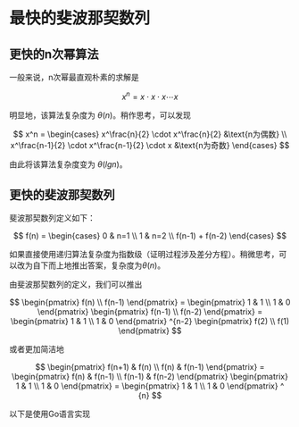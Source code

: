 # 最快的斐波那契数列

## 更快的n次幂算法

一般来说，n次幂最直观朴素的求解是

$$
x^n = x\cdot x\cdot x \cdots x
$$

明显地，该算法复杂度为 $\theta (n)$。稍作思考，可以发现

$$
x^n = \begin{cases}
    x^\frac{n}{2} \cdot x^\frac{n}{2} &\text{n为偶数} \\
    x^\frac{n-1}{2} \cdot x^\frac{n-1}{2} \cdot x &\text{n为奇数}
\end{cases}
$$

由此将该算法复杂度变为 $\theta (lgn)$。

## 更快的斐波那契数列

斐波那契数列定义如下：

$$
f(n) = \begin{cases}
    0 & n=1 \\
    1 & n=2 \\
    f(n-1) + f(n-2)
\end{cases}
$$

如果直接使用递归算法复杂度为指数级（证明过程涉及差分方程）。稍微思考，可以改为自下而上地推出答案，复杂度为$\theta (n)$。

由斐波那契数列的定义，我们可以推出

$$
\begin{pmatrix}
    f(n) \\
    f(n-1)
\end{pmatrix} = \begin{pmatrix}
    1 & 1 \\
    1 & 0
\end{pmatrix} \begin{pmatrix}
    f(n-1) \\
    f(n-2)
\end{pmatrix} = \begin{pmatrix}
    1 & 1 \\
    1 & 0
\end{pmatrix} ^{n-2} \begin{pmatrix}
    f(2) \\
    f(1)
\end{pmatrix}
$$

或者更加简洁地

$$
\begin{pmatrix}
    f(n+1) & f(n) \\
    f(n) & f(n-1)
\end{pmatrix} = \begin{pmatrix}
    f(n) & f(n-1) \\
    f(n-1) & f(n-2)
\end{pmatrix} \begin{pmatrix}
    1 & 1 \\
    1 & 0
\end{pmatrix} = \begin{pmatrix}
    1 & 1 \\
    1 & 0
\end{pmatrix} ^ {n}
$$

以下是使用Go语言实现
